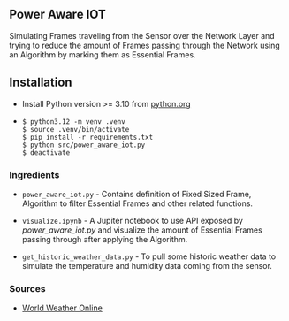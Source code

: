 ## Power Aware IOT
Simulating Frames traveling from the Sensor over the Network Layer and trying to reduce the amount of Frames passing through the Network using an Algorithm by marking them as Essential Frames.

## Installation
- Install Python version >= 3.10 from [python.org](https://www.python.org/downloads/)

- ```console
  $ python3.12 -m venv .venv
  $ source .venv/bin/activate
  $ pip install -r requirements.txt
  $ python src/power_aware_iot.py
  $ deactivate
  ```

### Ingredients
- `power_aware_iot.py` - Contains definition of Fixed Sized Frame, Algorithm to filter Essential Frames and other related functions.  

- `visualize.ipynb` - A Jupiter notebook to use API exposed by _power_aware_iot.py_ and visualize the amount of Essential Frames passing through after applying the Algorithm.  

- `get_historic_weather_data.py` - To pull some historic weather data to simulate the temperature and humidity data coming from the sensor.  

### Sources
- [World Weather Online](https://www.worldweatheronline.com/weather-api/api/historical-weather-api.aspx)
